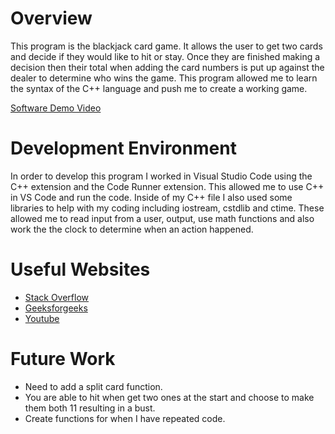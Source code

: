 # Overview

This program is the blackjack card game.  It allows the user to get two cards and decide if they would like to hit or stay.  Once they are finished making a decision then their total when adding the card numbers is put up against the dealer to determine who wins the game.  This program allowed me to learn the syntax of the C++ language and push me to create a working game.

[Software Demo Video](http://youtube.link.goes.here)

# Development Environment

In order to develop this program I worked in Visual Studio Code using the C++ extension and the Code Runner extension.  This allowed me to use C++ in VS Code and run the code.
Inside of my C++ file I also used some libraries to help with my coding including iostream, cstdlib and ctime.  These allowed me to read input from a user, output, use math functions and also work the the clock to determine when an action happened.

# Useful Websites

* [Stack Overflow](https://stackoverflow.com)
* [Geeksforgeeks](https://www.geeksforgeeks.org)
* [Youtube](https://www.youtube.com)

# Future Work

* Need to add a split card function.
* You are able to hit when get two ones at the start and choose to make them both 11 resulting in a bust.
* Create functions for when I have repeated code.